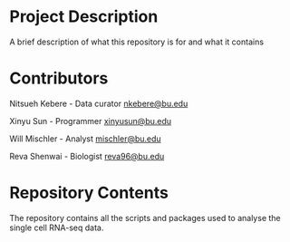 # Project Description

A brief description of what this repository is for and what it contains

# Contributors

Nitsueh Kebere - Data curator             nkebere@bu.edu

Xinyu Sun - Programmer                    xinyusun@bu.edu

Will Mischler - Analyst                   mischler@bu.edu

Reva Shenwai - Biologist                  reva96@bu.edu


# Repository Contents

The repository contains all the scripts and packages used to analyse the single cell RNA-seq data.
